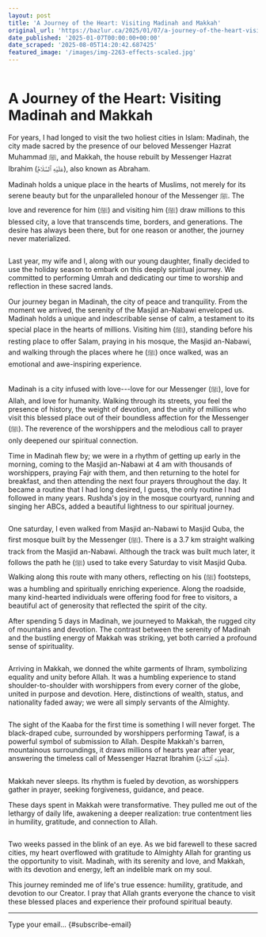 ```yaml
---
layout: post
title: 'A Journey of the Heart: Visiting Madinah and Makkah'
original_url: 'https://bazlur.ca/2025/01/07/a-journey-of-the-heart-visiting-madinah-and-makkah/'
date_published: '2025-01-07T00:00:00+00:00'
date_scraped: '2025-08-05T14:20:42.687425'
featured_image: '/images/img-2263-effects-scaled.jpg'
---
```


<img src="/images/img-2263-effects-scaled.jpg" alt="" />

A Journey of the Heart: Visiting Madinah and Makkah
===================================================

For years, I had longed to visit the two holiest cities in Islam: Madinah, the city made sacred by the presence of our beloved Messenger Hazrat Muhammad ﷺ, and Makkah, the house rebuilt by Messenger Hazrat Ibrahim (عَلَيْهِ ٱلسَّلَامُ), also known as Abraham.

Madinah holds a unique place in the hearts of Muslims, not merely for its serene beauty but for the unparalleled honour of the Messenger ﷺ. The love and reverence for him (ﷺ) and visiting him (ﷺ) draw millions to this blessed city, a love that transcends time, borders, and generations. The desire has always been there, but for one reason or another, the journey never materialized.

<img src="/images/471871006-10231499624547528-1758884497001843823-n.jpg" alt="" />

Last year, my wife and I, along with our young daughter, finally decided to use the holiday season to embark on this deeply spiritual journey. We committed to performing Umrah and dedicating our time to worship and reflection in these sacred lands.

Our journey began in Madinah, the city of peace and tranquility. From the moment we arrived, the serenity of the Masjid an-Nabawi enveloped us. Madinah holds a unique and indescribable sense of calm, a testament to its special place in the hearts of millions. Visiting him (ﷺ), standing before his resting place to offer Salam, praying in his mosque, the Masjid an-Nabawi, and walking through the places where he (ﷺ) once walked, was an emotional and awe-inspiring experience.

<img src="/images/img-2316.jpg" alt="" />

Madinah is a city infused with love---love for our Messenger (ﷺ), love for Allah, and love for humanity. Walking through its streets, you feel the presence of history, the weight of devotion, and the unity of millions who visit this blessed place out of their boundless affection for the Messenger (ﷺ). The reverence of the worshippers and the melodious call to prayer only deepened our spiritual connection.

Time in Madinah flew by; we were in a rhythm of getting up early in the morning, coming to the Masjid an-Nabawi at 4 am with thousands of worshippers, praying Fajr with them, and then returning to the hotel for breakfast, and then attending the next four prayers throughout the day. It became a routine that I had long desired, I guess, the only routine I had followed in many years. Rushda's joy in the mosque courtyard, running and singing her ABCs, added a beautiful lightness to our spiritual journey.

<img src="/images/20241228-072717.jpg" alt="" />

One saturday, I even walked from Masjid an-Nabawi to Masjid Quba, the first mosque built by the Messenger (ﷺ). There is a 3.7 km straight walking track from the Masjid an-Nabawi. Although the track was built much later, it follows the path he (ﷺ) used to take every Saturday to visit Masjid Quba. Walking along this route with many others, reflecting on his (ﷺ) footsteps, was a humbling and spiritually enriching experience. Along the roadside, many kind-hearted individuals were offering food for free to visitors, a beautiful act of generosity that reflected the spirit of the city.

After spending 5 days in Madinah, we journeyed to Makkah, the rugged city of mountains and devotion. The contrast between the serenity of Madinah and the bustling energy of Makkah was striking, yet both carried a profound sense of spirituality.

<img src="/images/472246439-10231520907599591-667700839537306630-n.jpg" alt="" />

Arriving in Makkah, we donned the white garments of Ihram, symbolizing equality and unity before Allah. It was a humbling experience to stand shoulder-to-shoulder with worshippers from every corner of the globe, united in purpose and devotion. Here, distinctions of wealth, status, and nationality faded away; we were all simply servants of the Almighty.

<img src="/images/original-74f01670-d296-4bd0-b8eb-57b5461f0499-20250102-2359310.jpg" alt="" />

The sight of the Kaaba for the first time is something I will never forget. The black-draped cube, surrounded by worshippers performing Tawaf, is a powerful symbol of submission to Allah. Despite Makkah's barren, mountainous surroundings, it draws millions of hearts year after year, answering the timeless call of Messenger Hazrat Ibrahim (عَلَيْهِ ٱلسَّلَامُ).

<img src="/images/20250103-011009.jpg" alt="" />

Makkah never sleeps. Its rhythm is fueled by devotion, as worshippers gather in prayer, seeking forgiveness, guidance, and peace.

These days spent in Makkah were transformative. They pulled me out of the lethargy of daily life, awakening a deeper realization: true contentment lies in humility, gratitude, and connection to Allah.

<img src="/images/20241231-173414.jpg" alt="" />

Two weeks passed in the blink of an eye. As we bid farewell to these sacred cities, my heart overflowed with gratitude to Almighty Allah for granting us the opportunity to visit. Madinah, with its serenity and love, and Makkah, with its devotion and energy, left an indelible mark on my soul.

This journey reminded me of life's true essence: humility, gratitude, and devotion to our Creator. I pray that Allah grants everyone the chance to visit these blessed places and experience their profound spiritual beauty.  

*** ** * ** ***

Type your email... {#subscribe-email}
